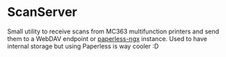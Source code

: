 # ScanServer

Small utility to receive scans from MC363 multifunction printers and send them to a WebDAV endpoint or [paperless-ngx](https://github.com/paperless-ngx/paperless-ngx) instance.
Used to have internal storage but using Paperless is way cooler :D
